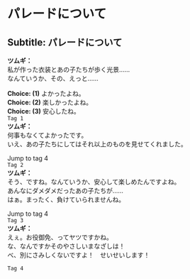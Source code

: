 # パレードについて

  
## Subtitle: パレードについて
  
**ツムギ：**  
私が作った衣装とあの子たちが歩く光景……  
なんていうか、その、えっと……  
  
**Choice: (1)**  よかったよね。  
**Choice: (2)**  楽しかったよね。  
**Choice: (3)**  安心したね。  
`Tag 1`  
**ツムギ：**  
何事もなくてよかったです。  
いえ、あの子たちにしてはそれ以上のものを見せてくれました。  
  
Jump to tag 4  
`Tag 2`  
**ツムギ：**  
そう、ですね。なんていうか、安心して楽しめたんですよね。  
あんなにダメダメだったあの子たちが……  
はぁ。まったく、負けていられませんね。  
  
Jump to tag 4  
`Tag 3`  
**ツムギ：**  
えぇ。お役御免、ってヤツですかね。  
な、なんですかそのやさしいまなざしは！  
べ、別にさみしくないですよ！　せいせいします！  
  
`Tag 4`  
